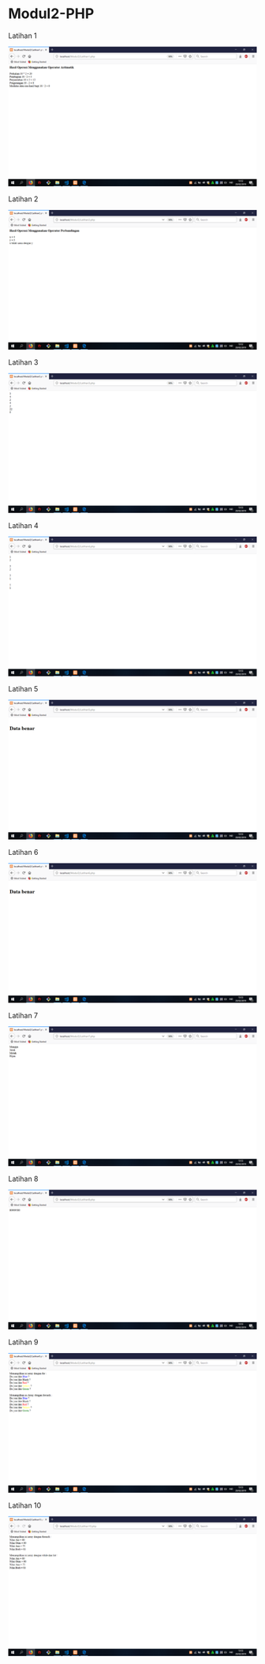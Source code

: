 # Modul2-PHP

Latihan 1

![alt text](https://github.com/GhufronAndriansyah/Modul2-PHP/blob/master/Latihan1.png)

Latihan 2

![alt text](https://github.com/GhufronAndriansyah/Modul2-PHP/blob/master/Latihan2.png)

Latihan 3

![alt text](https://github.com/GhufronAndriansyah/Modul2-PHP/blob/master/Latihan3.png)

Latihan 4

![alt text](https://github.com/GhufronAndriansyah/Modul2-PHP/blob/master/Latihan4.png)

Latihan 5

![alt text](https://github.com/GhufronAndriansyah/Modul2-PHP/blob/master/Latihan5.png)

Latihan 6

![alt text](https://github.com/GhufronAndriansyah/Modul2-PHP/blob/master/Latihan6.png)

Latihan 7

![alt text](https://github.com/GhufronAndriansyah/Modul2-PHP/blob/master/Latihan7.png)

Latihan 8

![alt text](https://github.com/GhufronAndriansyah/Modul2-PHP/blob/master/Latihan8.png)

Latihan 9

![alt text](https://github.com/GhufronAndriansyah/Modul2-PHP/blob/master/Latihan9.png)

Latihan 10

![alt text](https://github.com/GhufronAndriansyah/Modul2-PHP/blob/master/Latihan10.png)

